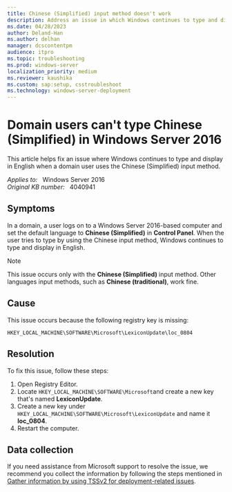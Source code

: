 ```yaml
---
title: Chinese (Simplified) input method doesn't work
description: Address an issue in which Windows continues to type and display in English when a domain user uses the Chinese (Simplified) input method in Windows Server 2012.
ms.date: 04/28/2023
author: Deland-Han
ms.author: delhan
manager: dcscontentpm
audience: itpro
ms.topic: troubleshooting
ms.prod: windows-server
localization_priority: medium
ms.reviewer: kaushika
ms.custom: sap:setup, csstroubleshoot
ms.technology: windows-server-deployment
---
```

# Domain users can't type Chinese (Simplified) in Windows Server 2016

This article helps fix an issue where Windows continues to type and display in English when a domain user uses the Chinese (Simplified) input method.

_Applies to:_ &nbsp; Windows Server 2016  
_Original KB number:_ &nbsp; 4040941

## Symptoms

In a domain, a user logs on to a Windows Server 2016-based computer and set the default language to **Chinese (Simplified)** in **Control Panel**. When the user tries to type by using the Chinese input method, Windows continues to type and display in English.

> [!NOTE]
> This issue occurs only with the **Chinese (Simplified)** input method. Other languages input methods, such as **Chinese (traditional)**, work fine.

## Cause

This issue occurs because the following registry key is missing:

`HKEY_LOCAL_MACHINE\SOFTWARE\Microsoft\LexiconUpdate\loc_0804`

## Resolution

To fix this issue, follow these steps:

1. Open Registry Editor.
2. Locate `HKEY_LOCAL_MACHINE\SOFTWARE\Microsoft`and create a new key that's named **LexiconUpdate**.
3. Create a new key under `HKEY_LOCAL_MACHINE\SOFTWARE\Microsoft\LexiconUpdate` and name it **loc_0804**.
4. Restart the computer.

## Data collection

If you need assistance from Microsoft support to resolve the issue, we recommend you collect the information by following the steps mentioned in [Gather information by using TSSv2 for deployment-related issues](../../windows-client/windows-troubleshooters/gather-information-using-tssv2-deployment.md).
